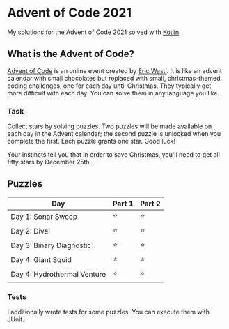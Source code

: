 # Advent of Code 2021

My solutions for the Advent of Code 2021 solved with [Kotlin](https://kotlinlang.org/).

## What is the Advent of Code?

[Advent of Code](https://adventofcode.com/2021) is an online event created
by [Eric Wastl](https://twitter.com/ericwastl). It is like an advent calendar with small chocolates but replaced with
small, christmas-themed coding challenges, one for each day until Christmas. They typically get more difficult with each
day. You can solve them in any language you like.

### Task

Collect stars by solving puzzles. Two puzzles will be made available on each day in the Advent calendar; the second
puzzle is unlocked when you complete the first. Each puzzle grants one star. Good luck!

Your instincts tell you that in order to save Christmas, you'll need to get all fifty stars by December 25th.

## Puzzles

| Day                         | Part 1 | Part 2 |
|-----------------------------|--------|--------|
| Day 1: Sonar Sweep          | ⭐      | ⭐      |
| Day 2: Dive!                | ⭐      | ⭐      |
| Day 3: Binary Diagnostic    | ⭐      | ⭐      |
| Day 4: Giant Squid          | ⭐      | ⭐      |
| Day 4: Hydrothermal Venture | ⭐      | ⭐      |

### Tests

I additionally wrote tests for some puzzles. You can execute them with JUnit.
